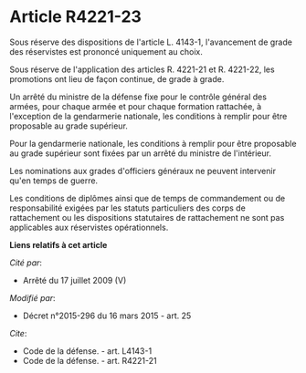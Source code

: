 # Article R4221-23

Sous réserve des dispositions de l'article L. 4143-1, l'avancement de grade des réservistes est prononcé uniquement au
choix. 

Sous réserve de l'application des articles R. 4221-21 et R. 4221-22, les promotions ont lieu de façon continue, de grade à
grade. 

Un arrêté du ministre de la défense fixe pour le contrôle général des armées, pour chaque armée et pour chaque formation
rattachée, à l'exception de la gendarmerie nationale, les conditions à remplir pour être proposable au grade supérieur. 

Pour la gendarmerie nationale, les conditions à remplir pour être proposable au grade supérieur sont fixées par un arrêté du
ministre de l'intérieur.

Les nominations aux grades d'officiers généraux ne peuvent intervenir qu'en temps de guerre.

Les conditions de diplômes ainsi que de temps de commandement ou de responsabilité exigées par les statuts particuliers des
corps de rattachement ou les dispositions statutaires de rattachement ne sont pas applicables aux réservistes opérationnels.

**Liens relatifs à cet article**

_Cité par_:

  - Arrêté du 17 juillet 2009 (V)

_Modifié par_:

  - Décret n°2015-296 du 16 mars 2015 - art. 25

_Cite_:

  - Code de la défense. - art. L4143-1
  - Code de la défense. - art. R4221-21

